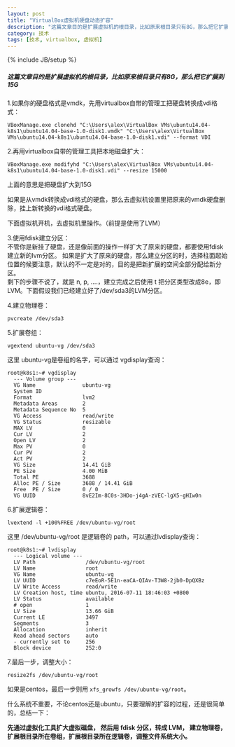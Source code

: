 ```yaml
---
layout: post
title: "VirtualBox虚拟机硬盘动态扩容"
description: "这篇文章目的是扩展虚拟机的根目录，比如原来根目录只有8G，那么把它扩展到15G"
category: 技术
tags: [技术, virtualbox, 虚拟机]
---
```

{% include JB/setup %}

##### **这篇文章目的是扩展虚拟机的根目录，比如原来根目录只有8G，那么把它扩展到15G**   

1.如果你的硬盘格式是vmdk，先用virtualbox自带的管理工把硬盘转换成vdi格式：

```
VBoxManage.exe clonehd "C:\Users\alex\VirtualBox VMs\ubuntu14.04-k8s1\ubuntu14.04-base-1.0-disk1.vmdk" "C:\Users\alex\VirtualBox VMs\ubuntu14.04-k8s1\ubuntu14.04-base-1.0-disk1.vdi" --format VDI
```

2.再用virtualbox自带的管理工具把本地磁盘扩大：

```
VBoxManage.exe modifyhd "C:\Users\alex\VirtualBox VMs\ubuntu14.04-k8s1\ubuntu14.04-base-1.0-disk1.vdi" --resize 15000
```

上面的意思是把硬盘扩大到15G  

如果是从vmdk转换成vdi格式的硬盘，那么去虚拟机设置里把原来的vmdk硬盘删除，挂上新转换的vdi格式硬盘。

下面虚拟机开机，去虚拟机里操作。（前提是使用了LVM）

3.使用fdisk建立分区：  
不管你是新挂了硬盘，还是像前面的操作一样扩大了原来的硬盘，都要使用fdisk建立新的lvm分区。
如果是扩大了原来的硬盘，那么建立分区的时，选择柱面起始位置的候要注意，默认的不一定是对的，目的是把新扩展的空间全部分配给新分区。   
剩下的步骤不说了，就是 n, p, ....，建立完成之后使用 t 把分区类型改成8e，即LVM。下面假设我们已经建立好了/dev/sda3的LVM分区。

4.建立物理卷：  

```
pvcreate /dev/sda3
```

5.扩展卷组：  

```
vgextend ubuntu-vg /dev/sda3
```

这里 ubuntu-vg是卷组的名字，可以通过 vgdisplay查询：

```
root@k8s1:~# vgdisplay 
  --- Volume group ---
  VG Name               ubuntu-vg
  System ID             
  Format                lvm2
  Metadata Areas        2
  Metadata Sequence No  5
  VG Access             read/write
  VG Status             resizable
  MAX LV                0
  Cur LV                2
  Open LV               2
  Max PV                0
  Cur PV                2
  Act PV                2
  VG Size               14.41 GiB
  PE Size               4.00 MiB
  Total PE              3688
  Alloc PE / Size       3688 / 14.41 GiB
  Free  PE / Size       0 / 0   
  VG UUID               8vE2Im-8C0s-3HDo-j4gA-zVEC-lgX5-gHIw0n
```

6.扩展逻辑卷：  

```
lvextend -l +100%FREE /dev/ubuntu-vg/root
```

这里 /dev/ubuntu-vg/root 是逻辑卷的 path，可以通过lvdisplay查询：

```
root@k8s1:~# lvdisplay 
  --- Logical volume ---
  LV Path                /dev/ubuntu-vg/root
  LV Name                root
  VG Name                ubuntu-vg
  LV UUID                c7eEoR-5E1n-eaCA-QIAv-T3W8-2jb0-DpQXBz
  LV Write Access        read/write
  LV Creation host, time ubuntu, 2016-07-11 18:46:03 +0800
  LV Status              available
  # open                 1
  LV Size                13.66 GiB
  Current LE             3497
  Segments               3
  Allocation             inherit
  Read ahead sectors     auto
  - currently set to     256
  Block device           252:0
```

7.最后一步，调整大小：  

```
resize2fs /dev/ubuntu-vg/root
```

如果是centos，最后一步则用 `xfs_growfs /dev/ubuntu-vg/root`。  

什么系统不重要，不论centos还是ubuntu，只要理解的扩容的过程，还是很简单的，总结一下：  

**先通过虚拟化工具扩大虚拟磁盘， 然后用 fdisk 分区，转成 LVM， 建立物理卷，扩展根目录所在卷组，扩展根目录所在逻辑卷，调整文件系统大小。**